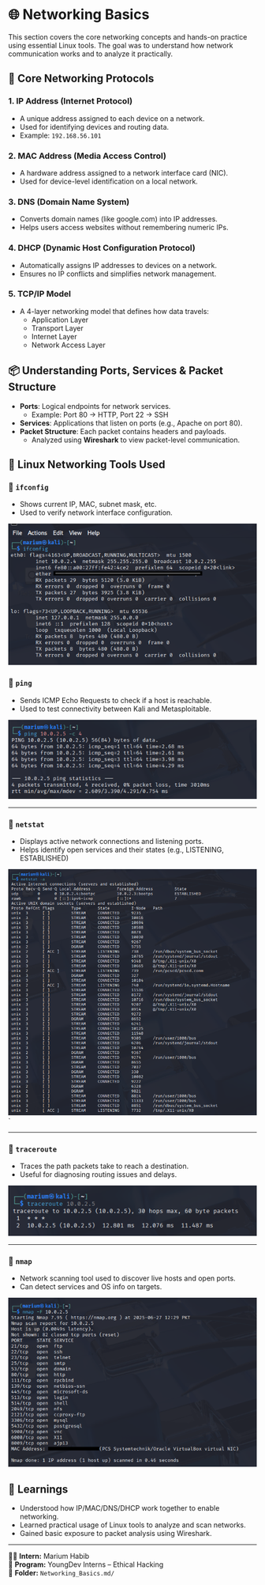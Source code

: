 # 🌐 Networking Basics

This section covers the core networking concepts and hands-on practice using essential Linux tools. The goal was to understand how network communication works and to analyze it practically.



## 🔌 Core Networking Protocols

### 1. **IP Address (Internet Protocol)**
- A unique address assigned to each device on a network.
- Used for identifying devices and routing data.
- Example: `192.168.56.101`

### 2. **MAC Address (Media Access Control)**
- A hardware address assigned to a network interface card (NIC).
- Used for device-level identification on a local network.

### 3. **DNS (Domain Name System)**
- Converts domain names (like google.com) into IP addresses.
- Helps users access websites without remembering numeric IPs.

### 4. **DHCP (Dynamic Host Configuration Protocol)**
- Automatically assigns IP addresses to devices on a network.
- Ensures no IP conflicts and simplifies network management.

### 5. **TCP/IP Model**
- A 4-layer networking model that defines how data travels:
  - Application Layer
  - Transport Layer
  - Internet Layer
  - Network Access Layer



## 📦 Understanding Ports, Services & Packet Structure

- **Ports**: Logical endpoints for network services.
  - Example: Port 80 → HTTP, Port 22 → SSH
- **Services**: Applications that listen on ports (e.g., Apache on port 80).
- **Packet Structure**: Each packet contains headers and payloads.
  - Analyzed using **Wireshark** to view packet-level communication.



## 🔧 Linux Networking Tools Used

### 🔹 `ifconfig`
- Shows current IP, MAC, subnet mask, etc.
- Used to verify network interface configuration.

![ifconfig Test Screenshot](Images/ifconfig_output.png)


### 🔹 `ping`
- Sends ICMP Echo Requests to check if a host is reachable.
- Used to test connectivity between Kali and Metasploitable.

![ping Test Screenshot](Images/ping_output.png)

---

### 🔹 `netstat`
- Displays active network connections and listening ports.
- Helps identify open services and their states (e.g., LISTENING, ESTABLISHED)

![netstat Test Screenshot](Images/netstat_output.png)`

---

### 🔹 `traceroute`
- Traces the path packets take to reach a destination.
- Useful for diagnosing routing issues and delays.

![traceroute Test Screenshot](Images/traceroute_output.png)

---

### 🔹 `nmap`
- Network scanning tool used to discover live hosts and open ports.
- Can detect services and OS info on targets.

![nmap Test Screenshot](Images/nmap_output.png)



## 🧠 Learnings

- Understood how IP/MAC/DNS/DHCP work together to enable networking.
- Learned practical usage of Linux tools to analyze and scan networks.
- Gained basic exposure to packet analysis using Wireshark.


---


👩‍💻 **Intern:** Marium Habib  
📅 **Program:** YoungDev Interns – Ethical Hacking  
📂 **Folder:** `Networking_Basics.md/`

